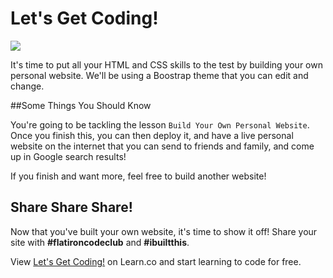 # Let's Get Coding!

<img src="https://s3.amazonaws.com/after-school-assets/typing-fast.gif">

It's time to put all your HTML and CSS skills to the test by building your own personal website. We'll be using a Boostrap theme that you can edit and change.

##Some Things You Should Know

You're going to be tackling the lesson `Build Your Own Personal Website`. Once you finish this, you can then deploy it, and have a live personal website on the internet that you can send to friends and family, and come up in Google search results!

If you finish and want more, feel free to build another website!

## Share Share Share!

Now that you've built your own website, it's time to show it off! Share your site with **\#flatironcodeclub** and **\#ibuiltthis**.


<p data-visibility='hidden'>View <a href='https://learn.co/lessons/hs-coding-club-html-css-intro' title='Let's Get Coding!'>Let's Get Coding!</a> on Learn.co and start learning to code for free.</p>
